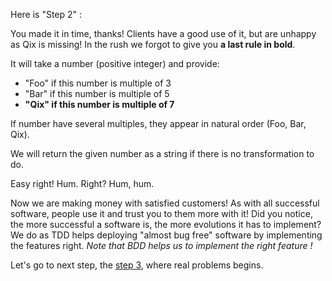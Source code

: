 Here is "Step 2" :

You made it in time, thanks!
Clients have a good use of it, but are unhappy as Qix is missing!
In the rush we forgot to give you **a last rule in bold**.

It will take a number (positive integer) and provide:
- "Foo" if this number is multiple of 3
- "Bar" if this number is multiple of 5
- **"Qix" if this number is multiple of 7**

If number have several multiples, they appear in natural order (Foo, Bar, Qix).

We will return the given number as a string if there is no transformation to do.

Easy right!
Hum.
Right?
Hum, hum.

Now we are making money with satisfied customers!
As with all successful software, people use it and trust you to them more with it!
Did you notice, the more successful a software is, the more evolutions it has to implement?
We do as TDD helps deploying "almost bug free" software by implementing the features right.
*Note that BDD helps us to implement the right feature !*

Let's go to next step, the [step 3](./step_3.md), where real problems begins.
